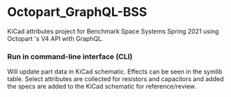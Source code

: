 # Octopart_GraphQL-BSS
KiCad attributes project for Benchmark Space Systems Spring 2021 using Octopart 's V4 API with GraphQL.

### Run in command-line interface (CLI)
Will update part data in KiCad schematic. Effects can be seen in the symlib table. Select attributes are collected for resistors and capacitors and added the specs are added to the KiCad schematic for reference/review. 
